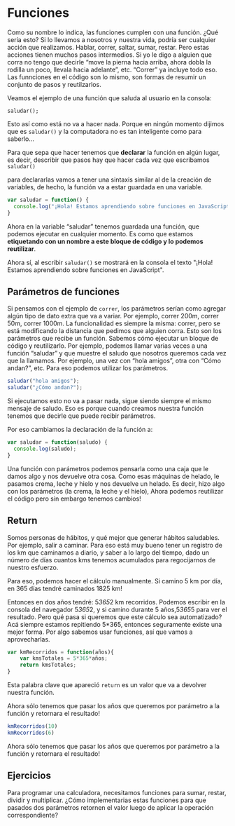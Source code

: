 # Funciones
Como su nombre lo indica, las funciones cumplen con una función. ¿Qué sería esto? 
Si lo llevamos a nosotros y nuestra vida, podría ser cualquier acción que realizamos. 
Hablar, correr, saltar, sumar, restar. Pero estas acciones tienen muchos pasos intermedios. 
Si yo le digo a alguien que corra no tengo que decirle “move la pierna hacia arriba, ahora dobla la rodilla un poco, 
llevala hacia adelante”, etc. 
“Correr” ya incluye todo eso. Las funnciones en el código son lo mismo, 
son formas de resumir un conjunto de pasos y reutilzarlos. 

Veamos el ejemplo de una función que saluda al usuario en la consola:

`saludar();`

Esto así como está no va a hacer nada. Porque en ningún momento dijimos que es `saludar()` y la computadora no es tan inteligente 
como para saberlo...

Para que sepa que hacer tenemos que **declarar** la función en algún lugar, es decir, describir que pasos hay que hacer
cada vez que escribamos `saludar()`


para declararlas vamos a tener una sintaxis similar al de la creación de variables, 
de hecho, la función va a estar guardada en una variable.
```javascript
var saludar = function() {
  console.log("¡Hola! Estamos aprendiendo sobre funciones en JavaScript");
}
```


Ahora en la variable “saludar” tenemos guardada una función, que podemos ejecutar en cualquier momento. 
Es como que estamos **etiquetando con un nombre a este bloque de código y lo podemos reutilizar**. 

Ahora sí, al escribir `saludar()` se mostrará en la consola el texto "¡Hola! Estamos aprendiendo sobre funciones en JavaScript".


## Parámetros de funciones
Si pensamos con el ejemplo de `correr`, los parámetros serían como agregar algún tipo de dato extra que va a variar. 
Por ejemplo, correr 200m, correr 50m, correr 1000m. La funcionalidad es siempre la misma: correr, pero se está modificando
la distancia que pedimos que alguien corra. Esto son los parámetros que recibe un función.
Sabemos cómo ejecutar un bloque de código y reutilizarlo. 
Por ejemplo, podemos llamar varias veces a una función “saludar” y
que muestre el saludo que nosotros queremos cada vez que la llamamos.
Por ejemplo, una vez con “hola amigos”, otra con “Cómo andan?”, etc. Para eso podemos utilizar los parámetros. 

```javascript
saludar("hola amigos");
saludar("¿Cómo andan?");
```


Si ejecutamos esto no va a pasar nada, sigue siendo siempre el mismo mensaje de saludo. 
Eso es porque cuando creamos nuestra función tenemos que decirle que puede recibir parámetros.

Por eso cambiamos la declaración de la función a: 

```javascript
var saludar = function(saludo) {
  console.log(saludo);
}
```

Una función con parámetros podemos pensarla como una caja que le damos algo y nos devuelve otra cosa.
Como esas máquinas de helado, le pasamos crema, leche y hielo y nos devuelve un helado. 
Es decir, hizo algo con los parámetros (la crema, la leche y el hielo),
Ahora podemos reutilizar el código pero sin embargo tenemos cambios! 

## Return
Somos personas de hábitos, y qué mejor que generar hábitos saludables. 
Por ejemplo, salir a caminar. Para eso está muy bueno tener un registro de los km que caminamos a diario, 
y saber a lo largo del tiempo, dado un número de días cuantos kms tenemos acumulados para regocijarnos de nuestro esfuerzo.

Para eso, podemos hacer el cálculo manualmente. Si camino 5 km por día, en 365 días tendré caminados 1825 km! 

Entonces en dos años tendré: 5*365*2 km recorridos.
Podemos escribir en la consola del navegador 5*365*2, y si camino durante 5 años,5*365*5 para ver el resultado. 
Pero qué pasa si queremos que este cálculo sea automatizado? 
Acá siempre estamos repitiendo 5*365, entonces seguramente existe una mejor forma. 
Por algo sabemos usar funciones, así que vamos a aprovecharlas.
```javascript
var kmRecorridos = function(años){
    var kmsTotales = 5*365*años; 
    return kmsTotales;
}
```

Esta palabra clave que apareció `return` es un valor que va a devolver nuestra función. 

Ahora sólo tenemos que pasar los años que queremos por parámetro a la función y retornara el resultado!
```javascript
kmRecorridos(10)  
kmRecorridos(6)
```

Ahora sólo tenemos que pasar los años que queremos por parámetro a la función y retornara el resultado!

## Ejercicios
Para programar una calculadora, necesitamos funciones para sumar, restar, dividir y multiplicar. 
¿Cómo implementarias estas funciones para que pasados dos parámetros retornen el valor luego de aplicar la operación correspondiente?
